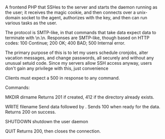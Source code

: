 A frontend PHP that SSHes to the server and starts the daemon running as the
user; it receives the magic cookie, and then connects over a unix-domain socket
to the agent, authorizes with the key, and then can run various tasks as the
user.

The protocol is SMTP-like, in that commands that take data expect data to
terminate with \n.\n. Responses are SMTP-like, though based on HTTP codes: 100
Continue; 200 OK; 400 BAD; 500 Internal error.

The primary purpose of this is to let my users schedule cronjobs, alter
vacation messages, and change passwords, all securely and without any unusual
setuid code.  Since my servers allow SSH access anyway, users don't gain any
privilege with this, just convenience

Clients must expect a 500 in response to any command.

Commands:

MKDIR dirname
	Returns 201 if created, 412 if the directory already exists.

WRITE filename
	Send data followed by .
	Sends 100 when ready for the data.
	Returns 200 on success.

SHUTDOWN
	shutdown the user daemon

QUIT
	Returns 200, then closes the connection.
